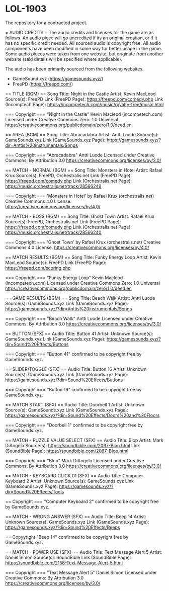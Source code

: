 # LOL-1903
The repository for a contracted project.

= AUDIO CREDITS =
The audio credits and licenses for the game are as follows. 
An audio piece will go uncredited if its an original creation, or if it has no specific credit needed.
All sourced audio is copyright free.
All audio components have been modified in some way for better usage in the game.
Some audio pieces were taken from one website, but originate from another website (said details will be specified where applicable).

The audio has been primarily sourced from the following websites. 
* GameSound.xyz (https://gamesounds.xyz/)
* FreePD (https://freepd.com/)



== TITLE (BGM) ==
Song Title: Night in the Castle
Artist: Kevin MacLeod
Source(s): FreePD
Link (FreePD Page): https://freepd.com/comedy.php
Link (Incomptech Page): https://incompetech.com/music/royalty-free/music.html

=== Copyright ===
"Night in the Castle"
Kevin Macleod (incompetech.com)
Licensed under Creative Commons Zero: 1.0 Universal
https://creativecommons.org/publicdomain/zero/1.0/deed.en


== AREA (BGM) ==
Song Title: Abracadabra
Artist: Antti Luode
Source(s): GameSounds.xyz
Link (GameSounds.xyz Page): https://gamesounds.xyz/?dir=Anttis%20instrumentals/Songs

=== Copyright ===
"Abracadabra"
Antti Luode
Licensed under Creative Commons: By Attribution 3.0
https://creativecommons.org/licenses/by/3.0/


== MATCH - NORMAL (BGM) ==
Song Title: Monsters in Hotel
Artist: Rafael Krux
Source(s): FreePD, Orchestralis.net
Link (FreePD Page): https://freepd.com/comedy.php
Link (Orchestralis.net Page): https://music.orchestralis.net/track/28566249

=== Copyright ===
'Monsters in Hotel' by Rafael Krux (orchestralis.net)
Creative Commons 4.0 License.
https://creativecommons.org/licenses/by/4.0/


== MATCH - BOSS (BGM) ==
Song Title: Ghost Town
Artist: Rafael Krux
Source(s): FreePD, Orchestralis.net
Link (FreePD Page): https://freepd.com/comedy.php
Link (Orchestralis.net Page): https://music.orchestralis.net/track/28566240

=== Copyright ===
'Ghost Town' by Rafael Krux (orchestralis.net)
Creative Commons 4.0 License.
https://creativecommons.org/licenses/by/4.0/


== MATCH RESULTS (BGM) ==
Song Title: Funky Energy Loop
Artist: Kevin MacLeod
Source(s): FreePD
Link (FreePD Page): https://freepd.com/scoring.php

=== Copyright ===
"Funky Energy Loop"
Kevin Macleod (incompetech.com)
Licensed under Creative Commons Zero: 1.0 Universal
https://creativecommons.org/publicdomain/zero/1.0/deed.en


== GAME RESULTS (BGM) ==
Song Title: Beach Walk
Artist: Antti Luode
Source(s): GameSounds.xyz
Link (GameSounds.xyz Page): https://gamesounds.xyz/?dir=Anttis%20instrumentals/Songs

=== Copyright ===
"Beach Walk"
Antti Luode
Licensed under Creative Commons: By Attribution 3.0
https://creativecommons.org/licenses/by/3.0/



== BUTTON (SFX) ==
Audio Title: Button 41
Artist: Unknown
Source(s): GameSounds.xyz
Link (GameSounds.xyz Page): https://gamesounds.xyz/?dir=Sound%20Effects/Buttons

=== Copyright ===
"Button 41" confirmed to be copyright free by GameSounds.xyz.


== SLIDER/TOGGLE (SFX) ==
Audio Title: Button 16
Artist: Unknown
Source(s): GameSounds.xyz
Link (GameSounds.xyz Page): https://gamesounds.xyz/?dir=Sound%20Effects/Buttons

=== Copyright ===
"Button 16" confirmed to be copyright free by GameSounds.xyz.


== MATCH START (SFX) ==
Audio Title: Doorbell 1
Artist: Unknown
Source(s): GameSounds.xyz
Link (GameSounds.xyz Page): https://gamesounds.xyz/?dir=Sound%20Effects/Doors%20and%20Floors

=== Copyright ===
"Doorbell 1" confirmed to be copyright free by GameSounds.xyz.


== MATCH - PUZZLE VALUE SELECT (SFX) ==
Audio Title: Blop
Artist: Mark DiAngelo
Source(s): https://soundbible.com/2067-Blop.html
Link (SoundBible Page): https://soundbible.com/2067-Blop.html

=== Copyright ===
"Blop"
Mark DiAngelo
Licensed under Creative Commons: By Attribution 3.0
https://creativecommons.org/licenses/by/3.0/


== MATCH - KEYBOARD CLICK 01 (SFX) ==
Audio Title: Computer Keyboard 2
Artist: Unknown
Source(s): GameSounds.xyz
Link (GameSounds.xyz Page): https://gamesounds.xyz/?dir=Sound%20Effects/Tools

== Copyright ===
"Computer Keyboard 2" confirmed to be copyright free by GameSounds.xyz.


== MATCH - WRONG ANSWER (SFX) ==
Audio Title: Beep 14
Artist: Unknown
Source(s): GameSounds.xyz
Link (GameSounds.xyz Page): https://gamesounds.xyz/?dir=Sound%20Effects/Beeps

== Copyyright
"Beep 14" confirmed to be copyright free by GameSounds.xyz.


== MATCH - POWER USE (SFX) ==
Audio Title: Text Message Alert 5
Artist: Daniel Simon
Source(s): SoundBible
Link (SoundBible Page): https://soundbible.com/2158-Text-Message-Alert-5.html

=== Copyright ===
"Text Message Alert 5"
Daniel Simon
Licensed under Creative Commons: By Attribution 3.0
https://creativecommons.org/licenses/by/3.0/
